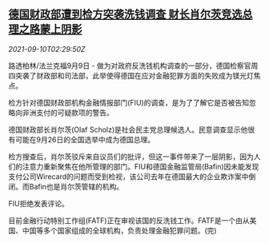 <!--1631241063000-->
[德国财政部遭到检方突袭洗钱调查 财长肖尔茨竞选总理之路蒙上阴影](https://cn.reuters.com/article/germany-mof-prosecutors-probe-0910-idCNKBS2G6072)
------

<div><i>2021-09-10T02:29:50Z</i></div><p>路透柏林/法兰克福9月9日 - 做为对政府反洗钱机构调查的一部分，德国检察官周四突袭了财政部和司法部，此举使得德国在应对金融犯罪方面的失败成为镁光灯焦点。</p><p>检方针对德国财政部机构金融情报部门(FIU)的调查，是为了了解它是否被告知忽略向非洲支付的可疑款项的警告。</p><p>德国财政部长肖尔茨(Olaf Scholz)是社会民主党总理候选人。民意调查显示他很有可能在9月26日的全国选举中成为德国总理。</p><p>检方搜查后，肖尔茨驳斥来自议员们的批评，但这一事件带来了一层阴影，因为人们的注意力重新聚焦在他所管理的部门。FIU和德国金融监管局(Bafin)因未能发现支付公司Wirecard的问题而受到检视，该公司去年在德国最大的企业欺诈案中倒闭。而Bafin也是肖尔茨管辖的机构。</p><p>FIU拒绝发表评论。</p><p>目前金融行动特别工作组(FATF)正在审视该国的反洗钱工作。FATF是一个由从美国、中国等多个国家组成的全球机构，负责处理金融犯罪问题。(完)</p>
